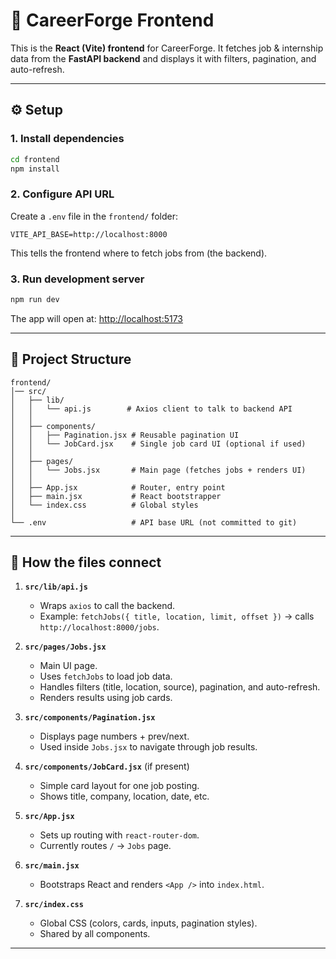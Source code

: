 # 🎨 CareerForge Frontend

This is the **React (Vite) frontend** for CareerForge.
It fetches job & internship data from the **FastAPI backend** and displays it with filters, pagination, and auto-refresh.

---

## ⚙️ Setup

### 1. Install dependencies

```bash
cd frontend
npm install
```

### 2. Configure API URL

Create a `.env` file in the `frontend/` folder:

```
VITE_API_BASE=http://localhost:8000
```

This tells the frontend where to fetch jobs from (the backend).

### 3. Run development server

```bash
npm run dev
```

The app will open at: [http://localhost:5173](http://localhost:5173)

---

## 📂 Project Structure

```
frontend/
│── src/
│   ├── lib/
│   │   └── api.js        # Axios client to talk to backend API
│   │
│   ├── components/
│   │   ├── Pagination.jsx # Reusable pagination UI
│   │   └── JobCard.jsx    # Single job card UI (optional if used)
│   │
│   ├── pages/
│   │   └── Jobs.jsx       # Main page (fetches jobs + renders UI)
│   │
│   ├── App.jsx            # Router, entry point
│   ├── main.jsx           # React bootstrapper
│   └── index.css          # Global styles
│
└── .env                   # API base URL (not committed to git)
```

---

## 🔗 How the files connect

1. **`src/lib/api.js`**

   * Wraps `axios` to call the backend.
   * Example: `fetchJobs({ title, location, limit, offset })` → calls `http://localhost:8000/jobs`.

2. **`src/pages/Jobs.jsx`**

   * Main UI page.
   * Uses `fetchJobs` to load job data.
   * Handles filters (title, location, source), pagination, and auto-refresh.
   * Renders results using job cards.

3. **`src/components/Pagination.jsx`**

   * Displays page numbers + prev/next.
   * Used inside `Jobs.jsx` to navigate through job results.

4. **`src/components/JobCard.jsx`** (if present)

   * Simple card layout for one job posting.
   * Shows title, company, location, date, etc.

5. **`src/App.jsx`**

   * Sets up routing with `react-router-dom`.
   * Currently routes `/` → `Jobs` page.

6. **`src/main.jsx`**

   * Bootstraps React and renders `<App />` into `index.html`.

7. **`src/index.css`**

   * Global CSS (colors, cards, inputs, pagination styles).
   * Shared by all components.

---